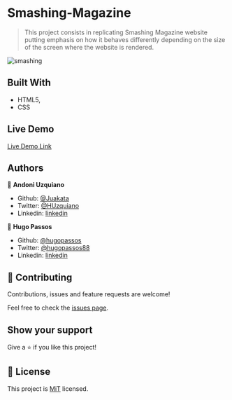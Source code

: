 # Smashing-Magazine

> This project consists in replicating Smashing Magazine website putting emphasis on how it behaves
differently depending on the size of the screen where the website is rendered.

![smashing](https://user-images.githubusercontent.com/11781597/75286619-66f65f80-57de-11ea-8498-2a2481f8396a.png)

## Built With

- HTML5,
- CSS

## Live Demo

[Live Demo Link](https://raw.githack.com/hugopassos/Smashing-Magazine/master/smashingmagazine.html)

## Authors

👤 **Andoni Uzquiano**

- Github: [@Juakata](https://github.com/Juakata)
- Twitter: [@HUzquiano](https://twitter.com/HUzquiano)
- Linkedin: [linkedin](https://www.linkedin.com/in/andoni-uzquiano-31304818a/)

👤 **Hugo Passos**

- Github: [@hugopassos](https://github.com/hugopassos)
- Twitter: [@hugopassos88](https://twitter.com/hugopassos88)
- Linkedin: [linkedin](https://www.linkedin.com/in/hugopassos88/)

## 🤝 Contributing

Contributions, issues and feature requests are welcome!

Feel free to check the [issues page](https://github.com/hugopassos/Smashing-Magazine/issues).

## Show your support

Give a ⭐️ if you like this project!

## 📝 License

This project is [MiT](https://opensource.org/licenses/MIT) licensed.
